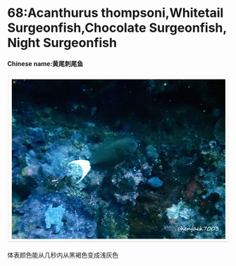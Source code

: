 # 68:Acanthurus thompsoni,Whitetail Surgeonfish,Chocolate Surgeonfish, Night Surgeonfish

#### Chinese name:黄尾刺尾鱼

![](../../.gitbook/assets/acanthurus-thompsoni.jpg)

体表颜色能从几秒内从黑褐色变成浅灰色

